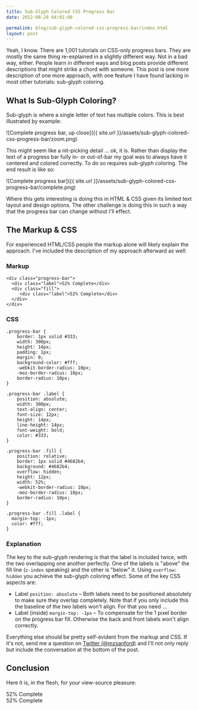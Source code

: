```yaml
---
title: Sub-Glyph Colored CSS Progress Bar
date: 2012-08-26 04:01:00

permalink: blog/sub-glyph-colored-css-progress-bar/index.html
layout: post
---
```


Yeah, I know. There are 1,001 tutorials on CSS-only progress bars. They are mostly the same thing re-explained in a slightly different way. Not in a bad way, either. People learn in different ways and blog posts provide different descriptions that might strike a chord with someone. This post is one more description of one more approach, with one feature I have found lacking in most other tutorials: sub-glyph coloring.

## What Is Sub-Glyph Coloring?

Sub-glyph is where a single letter of text has multiple colors. This is best illustrated by example:

![Complete progress bar, up close]({{ site.url }}/assets/sub-glyph-colored-css-progress-bar/zoom.png)

This might seem like a nit-picking detail … ok, it is. Rather than display the text of a progress bar fully in- or out-of-bar my goal was to always have it centered and colored correctly. To do so requires sub-glyph coloring. The end result is like so:

![Complete progress bar]({{ site.url }}/assets/sub-glyph-colored-css-progress-bar/complete.png)

Where this gets interesting is doing this in HTML & CSS given its limited text layout and design options. The other challenge is doing this in such a way that the progress bar can change without I'll effect.

## The Markup & CSS

For experienced HTML/CSS people the markup alone will likely explain the approach. I've included the description of my approach afterward as well:

### Markup

    <div class="progress-bar">
      <div class="label">52% Complete</div>
      <div class="fill">
         <div class="label">52% Complete</div>
      </div>
    </div>

### CSS

    .progress-bar {
        border: 1px solid #333;
        width: 300px;
        height: 14px;
        padding: 1px;
        margin: 0;
        background-color: #fff;
        -webkit-border-radius: 10px;
        -moz-border-radius: 10px;
        border-radius: 10px;
    }

    .progress-bar .label {
        position: absolute;
        width: 300px;
        text-align: center;
        font-size: 12px;
        height: 14px;
        line-height: 14px;
        font-weight: bold;
        color: #333;
    }

    .progress-bar .fill {
        position: relative;
        border: 1px solid #4682b4;
        background: #4682b4;
        overflow: hidden;
        height: 12px;
        width: 52%;
        -webkit-border-radius: 10px;
        -moz-border-radius: 10px;
        border-radius: 10px;
    }

    .progress-bar .fill .label {
      margin-top: -1px;
      color: #fff;
    }

### Explanation

The key to the sub-glyph rendering is that the label is included twice, with
the two overlapping one another perfectly. One of the labels is "above" the fill
line (`z-index` speaking) and the other is "below" it. Using `overflow: hidden`
you achieve the sub-glyph coloring effect. Some of the key CSS aspects are:

* Label `position: absolute` – Both labels need to be positioned absolutely to
make sure they overlap completely. Note that if you only include this the
baseline of the two labels won't align. For that you need …
* Label (inside) `margin-top: -1px` – To compensate for the 1 pixel border on
the progress bar fill. Otherwise the back and front labels won't align
correctly.

Everything else should be pretty self-evident from the markup and CSS. If it's
not, send me a question on [Twitter (@mzsanford)](https://twitter.com/mzsanford)
and I'll not only reply but include the conversation at the bottom of the post.

## Conclusion

Here it is, in the flesh, for your view-source pleasure:

<div class="progress-bar">
  <div class="label">52% Complete</div>
  <div class="fill">
     <div class="label">52% Complete</div>
  </div>
</div>
